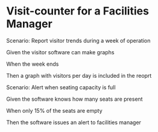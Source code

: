 # Visit-counter for a Facilities Manager

Scenario: Report visitor trends during a week of operation

  Given the visitor software can make graphs
  
  When the week ends
  
  Then a graph with visitors per day is included in the reoprt

Scenario: Alert when seating capacity is full

  Given the software knows how many seats are present
  
  When only 15% of the seats are empty
  
  Then the software issues an alert to facilities manager
